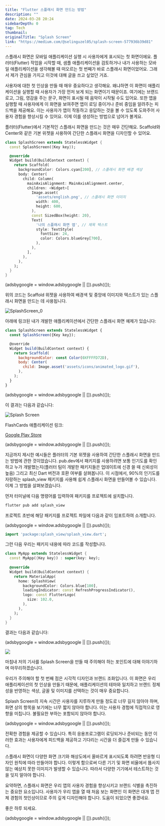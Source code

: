 ```yaml
---
title: "Flutter 스플래시 화면 만드는 방법"
description: ""
date: 2024-03-28 20:24
sidebarDepth: 0
tag: Tech
thumbnail: 
originalTitle: "Splash Screen"
link: "https://medium.com/@selinguzel05/splash-screen-577936b39d81"
---
```



스플래시 화면은 모바일 애플리케이션 실행 시 사용자에게 표시되는 첫 화면이에요. 플러터(Flutter) 작업을 시작할 때, 샘플 애플리케이션을 검토하거나 내가 사용하는 모바일 애플리케이션을 생각해볼 때 떠오르는 첫 번째가 바로 스플래시 화면이었어요. 그래서 제가 관심을 가지고 이것에 대해 글을 쓰고 싶었던 거죠.

사용자에 대한 첫 인상을 만들 때 매우 중요하다고 생각해요. 왜냐하면 이 화면이 애플리케이션을 실행할 때 사용자가 가장 먼저 보게 되는 화면이기 때문이죠. 여기에는 브랜드 로고, 그림, 영감을 주는 문구, 화면이 표시될 때 음악이 시작될 수도 있어요. 또한 앱을 실행할 때 사용자에게 이 화면을 보여주면 앱이 로딩 중이거나 준비 중임을 알려주는 피드백을 제공해요. 이는 사용자가 앱이 작동하고 응답하는 것을 볼 수 있도록 도와주어 사용자 경험을 향상시킬 수 있어요. 이제 이를 생성하는 방법으로 넘어가 볼게요.

플러터(Flutter)에서 기본적인 스플래시 화면을 만드는 것은 매우 간단해요. Scaffold와 Center와 같은 기본 위젯을 사용하여 간단한 스플래시 화면을 디자인할 수 있어요.

```dart
class SplashScreen extends StatelessWidget {
  const SplashScreen({Key key});

  @override
  Widget build(BuildContext context) {
    return Scaffold(
      backgroundColor: Colors.cyan[200], // 스플래시 화면 배경 색상
      body: Center(
        child: Column(
          mainAxisAlignment: MainAxisAlignment.center,
          children: <Widget>[
            Image.asset(
              'assets/english.png', // 스플래시 화면 이미지
              width: 400,
              height: 600,
            ),
            const SizedBox(height: 20),
            Text(
              '나의 스플래시 화면 앱', // 제목 텍스트
              style: TextStyle(
                fontSize: 24,
                color: Colors.blueGrey[700],
              ),
            ),
          ],
        ),
      ),
    );
  }
}
```

<!-- ui-log 수평형 -->
<ins class="adsbygoogle"
  style="display:block"
  data-ad-client="ca-pub-4877378276818686"
  data-ad-slot="9743150776"
  data-ad-format="auto"
  data-full-width-responsive="true"></ins>
<component is="script">
(adsbygoogle = window.adsbygoogle || []).push({});
</component>

위의 코드는 Scaffold 위젯을 사용하여 배경색 및 중앙에 이미지와 텍스트가 있는 스플래시 화면을 만드는 데 사용됩니다.

![SplashScreen_0](./img/SplashScreen_0.png)

아래에 링크된 내가 개발한 애플리케이션에서 간단한 스플래시 화면 예제가 있습니다:

```js
class SplashScreen extends StatelessWidget {
  const SplashScreen({Key key});

  @override
  Widget build(BuildContext context) {
    return Scaffold(
      backgroundColor: const Color(0XFFFFD72D),
      body: Center(
        child: Image.asset('assets/icons/animated_logo.gif'),
      ),
    );
  }
}
```

<!-- ui-log 수평형 -->
<ins class="adsbygoogle"
  style="display:block"
  data-ad-client="ca-pub-4877378276818686"
  data-ad-slot="9743150776"
  data-ad-format="auto"
  data-full-width-responsive="true"></ins>
<component is="script">
(adsbygoogle = window.adsbygoogle || []).push({});
</component>

이 결과는 다음과 같습니다:

![Splash Screen](./img/SplashScreen_1.png)

FlashCards 애플리케이션 링크:

[Google Play Store](https://play.google.com/store/apps/details?id=com.cemnamak.flash_cards)

<!-- ui-log 수평형 -->
<ins class="adsbygoogle"
  style="display:block"
  data-ad-client="ca-pub-4877378276818686"
  data-ad-slot="9743150776"
  data-ad-format="auto"
  data-full-width-responsive="true"></ins>
<component is="script">
(adsbygoogle = window.adsbygoogle || []).push({});
</component>

지금까지 제시한 예시들은 플러터의 기본 위젯을 사용하여 간단한 스플래시 화면을 만드는 방법에 관한 것이었습니다. pub.dev에서 패키지를 사용하려면 보통 인기도를 확인하고 누가 개발했는지(플러터 팀이 개발한 패키지들은 업데이트에 신경 쓸 때 신뢰성이 높음) 그리고 최신 Dart 버전과 호환 여부를 살펴봅니다.
이 시점에서, 90%의 인기도를 자랑하는 splash_view 패키지를 사용해 쉽게 스플래시 화면을 만들어볼 수 있습니다. 이제 그 방법을 살펴보겠습니다.

먼저 터미널에 다음 명령어를 입력하여 패키지를 프로젝트에 설치합니다.

```js
flutter pub add splash_view
```

프로젝트 초반에 해당 패키지를 프로젝트 파일에 다음과 같이 임포트하여 소개합니다.

<!-- ui-log 수평형 -->
<ins class="adsbygoogle"
  style="display:block"
  data-ad-client="ca-pub-4877378276818686"
  data-ad-slot="9743150776"
  data-ad-format="auto"
  data-full-width-responsive="true"></ins>
<component is="script">
(adsbygoogle = window.adsbygoogle || []).push({});
</component>

```dart
import 'package:splash_view/splash_view.dart';
```

그런 다음 우리는 패키지 내용에 따라 코드를 작성합니다.

```dart
class MyApp extends StatelessWidget {
  const MyApp({Key key}) : super(key: key);
  
  @override
  Widget build(BuildContext context) {
    return MaterialApp(
      home: SplashView(
        backgroundColor: Colors.blue[100],
        loadingIndicator: const RefreshProgressIndicator(),
        logo: const FlutterLogo(
          size: 102.0,
        ),
      ),
    );
  }
}
```

결과는 다음과 같습니다:

<!-- ui-log 수평형 -->
<ins class="adsbygoogle"
  style="display:block"
  data-ad-client="ca-pub-4877378276818686"
  data-ad-slot="9743150776"
  data-ad-format="auto"
  data-full-width-responsive="true"></ins>
<component is="script">
(adsbygoogle = window.adsbygoogle || []).push({});
</component>

<img src="./img/SplashScreen_2.png" />

마침내 저의 기사를 Splash Screen을 만들 때 주의해야 하는 포인트에 대해 이야기하며 마무리하겠습니다.

우리가 주의해야 할 첫 번째 점은 시각적 디자인과 브랜드 조화입니다. 이 화면은 우리 애플리케이션의 첫 인상을 만들기 때문에, 애플리케이션의 테마와 일치하고 브랜드 정체성을 반영하는 색상, 글꼴 및 이미지를 선택하는 것이 매우 중요합니다.

Splash Screen의 지속 시간은 사용자를 지루하게 만들 정도로 너무 길지 않아야 하며, 화면 상의 항목을 보기에는 너무 짧지 않아야 합니다. 이는 사용자 경험에 직접적으로 영향을 미칩니다. 불필요한 부하는 포함되지 않아야 합니다.

<!-- ui-log 수평형 -->
<ins class="adsbygoogle"
  style="display:block"
  data-ad-client="ca-pub-4877378276818686"
  data-ad-slot="9743150776"
  data-ad-format="auto"
  data-full-width-responsive="true"></ins>
<component is="script">
(adsbygoogle = window.adsbygoogle || []).push({});
</component>

전확한 경험을 제공할 수 있습니다. 특히 응용프로그램이 로딩되거나 준비되는 동안 이러한 효과는 사용자에게 피드백을 제공하고 기다리는 시간을 더 즐겁게 만들 수 있습니다.

스플래시 화면이 다양한 화면 크기와 해상도에서 올바르게 표시되도록 하려면 반응형 디자인 원칙에 따라 만들어야 합니다. 이렇게 함으로써 다른 기기 및 화면 비율에서 뜝사지 않는 예상치 못한 이미지가 발생할 수 있습니다. 따라서 다양한 기기에서 테스트하는 것을 잊지 말아야 합니다.

요약하면, 스플래시 화면은 우리 앱의 사용자 경험을 향상시키고 브랜드 식별을 촉진하는 중요한 요소입니다. 사용자가 우리 앱을 열 때 처음 보는 화면인 이 화면은 대개 앱 전체 경험의 첫인상이므로 주의 깊게 디자인해야 합니다. 도움이 되었으면 좋겠네요.

좋은 하루 되세요.

<!-- ui-log 수평형 -->
<ins class="adsbygoogle"
  style="display:block"
  data-ad-client="ca-pub-4877378276818686"
  data-ad-slot="9743150776"
  data-ad-format="auto"
  data-full-width-responsive="true"></ins>
<component is="script">
(adsbygoogle = window.adsbygoogle || []).push({});
</component>
